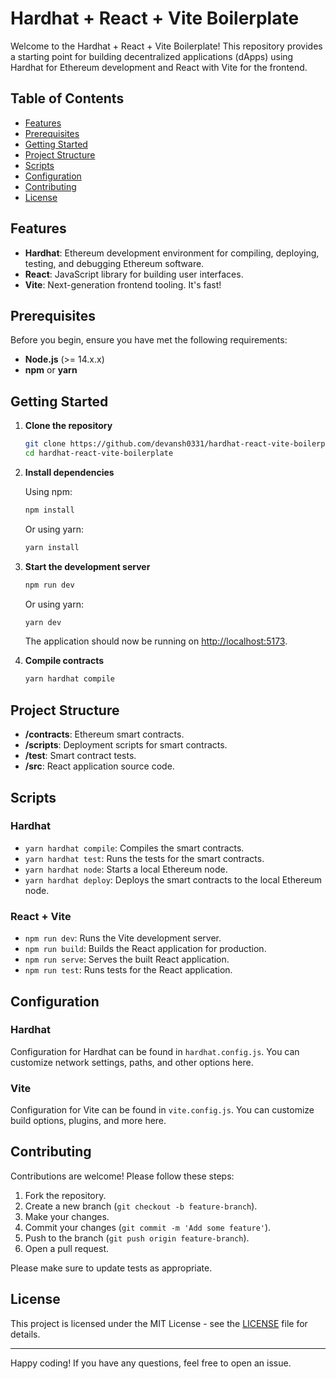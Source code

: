 # Hardhat + React + Vite Boilerplate

Welcome to the Hardhat + React + Vite Boilerplate! This repository provides a starting point for building decentralized applications (dApps) using Hardhat for Ethereum development and React with Vite for the frontend.

## Table of Contents

- [Features](#features)
- [Prerequisites](#prerequisites)
- [Getting Started](#getting-started)
- [Project Structure](#project-structure)
- [Scripts](#scripts)
- [Configuration](#configuration)
- [Contributing](#contributing)
- [License](#license)

## Features

- **Hardhat**: Ethereum development environment for compiling, deploying, testing, and debugging Ethereum software.
- **React**: JavaScript library for building user interfaces.
- **Vite**: Next-generation frontend tooling. It's fast!

## Prerequisites

Before you begin, ensure you have met the following requirements:

- **Node.js** (>= 14.x.x)
- **npm** or **yarn**

## Getting Started

1. **Clone the repository**

    ```sh
    git clone https://github.com/devansh0331/hardhat-react-vite-boilerplate.git
    cd hardhat-react-vite-boilerplate
    ```

2. **Install dependencies**

    Using npm:

    ```sh
    npm install
    ```

    Or using yarn:

    ```sh
    yarn install
    ```

3. **Start the development server**

    ```sh
    npm run dev
    ```

    Or using yarn:

    ```sh
    yarn dev
    ```

    The application should now be running on [http://localhost:5173](http://localhost:5173).

4. **Compile contracts**

    ```sh
    yarn hardhat compile
    ```

## Project Structure

- **/contracts**: Ethereum smart contracts.
- **/scripts**: Deployment scripts for smart contracts.
- **/test**: Smart contract tests.
- **/src**: React application source code.


## Scripts

### Hardhat

- `yarn hardhat compile`: Compiles the smart contracts.
- `yarn hardhat test`: Runs the tests for the smart contracts.
- `yarn hardhat node`: Starts a local Ethereum node.
- `yarn hardhat deploy`: Deploys the smart contracts to the local Ethereum node.

### React + Vite

- `npm run dev`: Runs the Vite development server.
- `npm run build`: Builds the React application for production.
- `npm run serve`: Serves the built React application.
- `npm run test`: Runs tests for the React application.

## Configuration

### Hardhat

Configuration for Hardhat can be found in `hardhat.config.js`. You can customize network settings, paths, and other options here.

### Vite

Configuration for Vite can be found in `vite.config.js`. You can customize build options, plugins, and more here.

## Contributing

Contributions are welcome! Please follow these steps:

1. Fork the repository.
2. Create a new branch (`git checkout -b feature-branch`).
3. Make your changes.
4. Commit your changes (`git commit -m 'Add some feature'`).
5. Push to the branch (`git push origin feature-branch`).
6. Open a pull request.

Please make sure to update tests as appropriate.

## License

This project is licensed under the MIT License - see the [LICENSE](LICENSE) file for details.

---

Happy coding! If you have any questions, feel free to open an issue.
